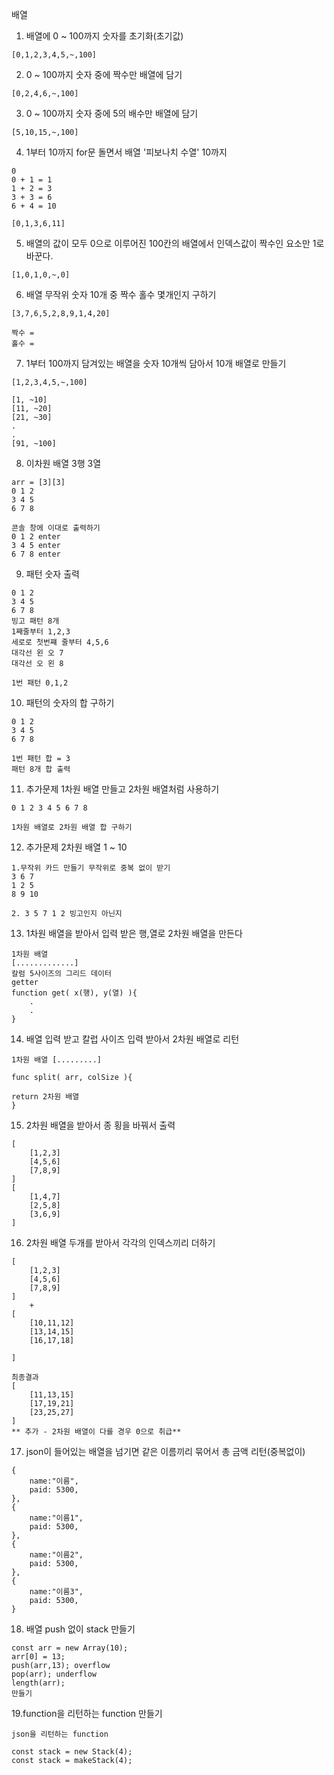 배열

01. 배열에 0 ~ 100까지 숫자를 초기화(초기값)
```
[0,1,2,3,4,5,~,100]
```

02. 0 ~ 100까지 숫자 중에 짝수만 배열에 담기 
```
[0,2,4,6,~,100]
```

03. 0 ~ 100까지 숫자 중에 5의 배수만 배열에 담기
```
[5,10,15,~,100]
```

04. 1부터 10까지 for문 돌면서 배열 '피보나치 수열' 10까지

```
0
0 + 1 = 1
1 + 2 = 3
3 + 3 = 6
6 + 4 = 10

[0,1,3,6,11]
```
05. 배열의 값이 모두 0으로 이루어진 100칸의 배열에서
    인덱스값이 짝수인 요소만 1로 바꾼다.
```
[1,0,1,0,~,0]
```

06. 배열 무작위 숫자 10개 중 짝수 홀수 몇개인지 구하기
```
[3,7,6,5,2,8,9,1,4,20]

짝수 = 
홀수 =
```

07. 1부터 100까지 담겨있는 배열을 숫자 10개씩 담아서 10개 배열로 만들기
```
[1,2,3,4,5,~,100]

[1, ~10]
[11, ~20]
[21, ~30]
.
.
[91, ~100]
```

08. 이차원 배열 3행 3열
```
arr = [3][3]
0 1 2
3 4 5
6 7 8

콘솔 창에 이대로 출력하기
0 1 2 enter
3 4 5 enter
6 7 8 enter
```

09. 패턴 숫자 출력
```
0 1 2
3 4 5
6 7 8
빙고 패턴 8개
1째줄부터 1,2,3
세로로 첫번쨰 줄부터 4,5,6
대각선 왼 오 7
대각선 오 왼 8

1번 패턴 0,1,2
```

10. 패턴의 숫자의 합 구하기
```
0 1 2
3 4 5
6 7 8

1번 패턴 합 = 3
패턴 8개 합 출력
```

11. 추가문제 1차원 배열 만들고 2차원 배열처럼 사용하기 
```
0 1 2 3 4 5 6 7 8

1차원 배열로 2차원 배열 합 구하기

```

12. 추가문제 2차원 배열 1 ~ 10
```
1.무작위 카드 만들기 무작위로 중복 없이 받기
3 6 7
1 2 5
8 9 10

2. 3 5 7 1 2 빙고인지 아닌지
```

13. 1차원 배열을 받아서 입력 받은 행,열로 2차원 배열을 만든다 
```
1차원 배열
[.............]
칼럼 5사이즈의 그리드 데이터
getter
function get( x(행), y(열) ){
    .
    .
}
```

14. 배열 입력 받고 칼럽 사이즈 입력 받아서 2차원 배열로 리턴
```
1차원 배열 [.........]

func split( arr, colSize ){

return 2차원 배열
}
```

15. 2차원 배열을 받아서 종 횡을 바꿔서 출력
```
[
    [1,2,3]
    [4,5,6]
    [7,8,9]
]
[
    [1,4,7]
    [2,5,8]
    [3,6,9]
]

```

16. 2차원 배열 두개를 받아서 각각의 인덱스끼리 더하기 
```
[
    [1,2,3]
    [4,5,6]
    [7,8,9]
]
    +
[
    [10,11,12]
    [13,14,15]
    [16,17,18]

]

최종결과
[
    [11,13,15]
    [17,19,21]
    [23,25,27]
]
** 추가 - 2차원 배열이 다를 경우 0으로 취급**
```

17. json이 들어있는 배열을 넘기면 
같은 이름끼리 묶어서 총 금액 리턴(중복없이)

```
{
    name:"이름",
    paid: 5300,
},
{
    name:"이름1",
    paid: 5300,
},
{
    name:"이름2",
    paid: 5300,
},
{
    name:"이름3",
    paid: 5300,
}
```

18. 배열 push 없이 stack 만들기
```
const arr = new Array(10);
arr[0] = 13;
push(arr,13); overflow
pop(arr); underflow
length(arr);
만들기
```

19.function을 리턴하는 function 만들기
```
json을 리턴하는 function

const stack = new Stack(4);
const stack = makeStack(4);

```